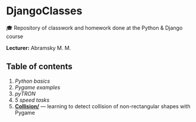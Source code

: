 # DjangoClasses
🎓 Repository of classwork and homework done at the Python & Django course

**Lecturer:** Abramsky M. M.

## Table of contents

1. *Python basics*
2. *Pygame examples*
3. *pyTRON*
4. *5 speed tasks*
5. **[Collision/](Collision)** — learning to detect collision of non-rectangular shapes with Pygame
